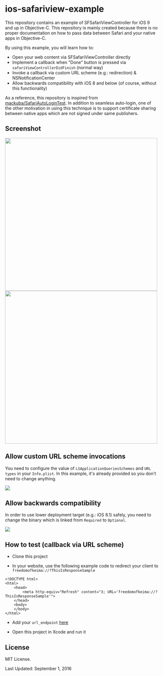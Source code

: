 # ios-safariview-example

This repository contains an example of SFSafariViewController for iOS 9 and up in Objective-C. This repository is mainly created because there is no proper documentation on how to pass data between Safari and your native apps in Objective-C.

By using this example, you will learn how to:

- Open your web content via SFSafariViewController directly
- Implement a callback when "Done" button is pressed via `safariViewControllerDidFinish` (normal way)
- Invoke a callback via custom URL scheme (e.g.: redirection) & NSNotificationCenter
- Allow backwards compatibility with iOS 8 and below (of course, without this functionality)

As a reference, this repository is inspired from [mackuba/SafariAutoLoginTest](https://github.com/mackuba/SafariAutoLoginTest). In addition to seamless auto-login, one of the other motivation in using this technique is to support certificate sharing between native apps which are not signed under same publishers.


## Screenshot

<img src="https://lh3.googleusercontent.com/-tsgLwrKOM40/V8fyHG6AVBI/AAAAAAAAO7Q/PsWjj_hQh4gMnPWEwSR7zcyuI7hUNM4rACLcB/s0/Screen+Shot+2016-09-01+at+3.58.44+PM.png" height="500px">

<img src="https://lh3.googleusercontent.com/-nGihXcni5RE/V8fyKXFMc4I/AAAAAAAAO7Y/ZiBZdAtbIA85F4Ck3Zledgl_KY0C8Uc8wCLcB/s0/Screen+Shot+2016-09-01+at+3.58.50+PM.png" height="500px">


## Allow custom URL scheme invocations

You need to configure the value of `LSApplicationQueriesSchemes` and `URL types` in your `Info.plist`. In this example, it's already provided so you don't need to change anything.

<img src="https://lh3.googleusercontent.com/-Pjpx-8F6si8/V8fzEM7ys9I/AAAAAAAAO70/Pnd_njA1iNsqYZ9QQrFFGAbT5NHNnL1hACLcB/s0/Screen+Shot+2016-09-01+at+4.17.39+PM.png">


## Allow backwards compatibility

In order to use lower deployment target (e.g.: iOS 8.1) safely, you need to change the binary which is linked from `Required` to `Optional`.

<img src="https://lh3.googleusercontent.com/-ZKVMvQvm914/V8fzJdNoxxI/AAAAAAAAO78/ZPeW0H8Q2Qw2oKOPAyM5CFixmbKRZ7nnwCLcB/s0/Screen+Shot+2016-09-01+at+4.18.01+PM.png">


## How to test (callback via URL scheme)

- Clone this project

- In your website, use the following example code to redirect your client to `freedomofkeima://?ThisIsResponseSample`

```
<!DOCTYPE html>
<html>
    <head>
        <meta http-equiv="Refresh" content="3; URL='freedomofkeima://?ThisIsResponseSample'">
    </head>
    <body>
    </body>
</html>
```

- Add your `url_endpoint` [here](https://github.com/freedomofkeima/ios-safariview-example/blob/master/ios-safariview-example/ViewController.m#L19)

- Open this project in Xcode and run it


## License

MIT License.

Last Updated: September 1, 2016

